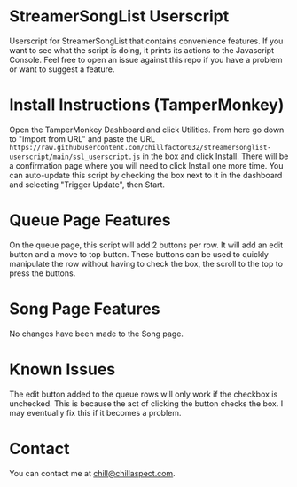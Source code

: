 # StreamerSongList Userscript

Userscript for StreamerSongList that contains convenience features. If you want to see what the script is doing, it prints its actions to the Javascript Console. Feel free to open an issue against this repo if you have a problem or want to suggest a feature.

# Install Instructions (TamperMonkey)

Open the TamperMonkey Dashboard and click Utilities. From here go down to "Import from URL" and paste the URL `https://raw.githubusercontent.com/chillfactor032/streamersonglist-userscript/main/ssl_userscript.js` in the box and click Install. There will be a confirmation page where you will need to click Install one more time. You can auto-update this script by checking the box next to it in the dashboard and selecting "Trigger Update", then Start.

# Queue Page Features

On the queue page, this script will add 2 buttons per row. It will add an edit button and a move to top button. These buttons can be used to quickly manipulate the row without having to check the box, the scroll to the top to press the buttons. 

# Song Page Features

No changes have been made to the Song page. 

# Known Issues

The edit button added to the queue rows will only work if the checkbox is unchecked. This is because the act of clicking the button checks the box. I may eventually fix this if it becomes a problem.

# Contact

You can contact me at chill@chillaspect.com. 